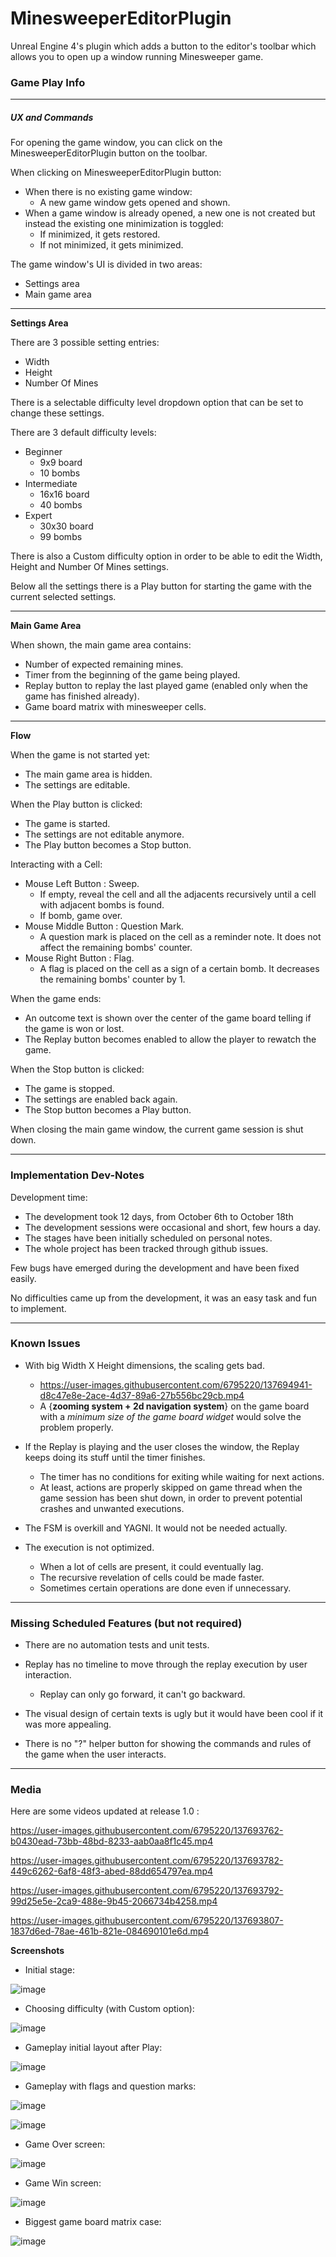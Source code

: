 # MinesweeperEditorPlugin
Unreal Engine 4's plugin which adds a button to the editor's toolbar which allows you to open up a window running Minesweeper game.

### Game Play Info

***

##### UX and Commands

For opening the game window, you can click on the MinesweeperEditorPlugin button on the toolbar.

When clicking on MinesweeperEditorPlugin button:
- When there is no existing game window:
  - A new game window gets opened and shown.
- When a game window is already opened, a new one is not created but instead the existing one minimization is toggled:
  - If minimized, it gets restored.
  - If not minimized, it gets minimized.

The game window's UI is divided in two areas: 
- Settings area
- Main game area

***

**Settings Area**

There are 3 possible setting entries:
- Width
- Height
- Number Of Mines

There is a selectable difficulty level dropdown option that can be set to change these settings.

There are 3 default difficulty levels: 
- Beginner
  - 9x9 board
  - 10 bombs
- Intermediate
  - 16x16 board
  - 40 bombs
- Expert
  - 30x30 board
  - 99 bombs
  
There is also a Custom difficulty option in order to be able to edit the Width, Height and Number Of Mines settings.

Below all the settings there is a Play button for starting the game with the current selected settings.

***

**Main Game Area**

When shown, the main game area contains:
- Number of expected remaining mines.
- Timer from the beginning of the game being played.
- Replay button to replay the last played game (enabled only when the game has finished already).
- Game board matrix with minesweeper cells.

***

**Flow**

When the game is not started yet:
- The main game area is hidden.
- The settings are editable.

When the Play button is clicked:
- The game is started.
- The settings are not editable anymore.
- The Play button becomes a Stop button.

Interacting with a Cell:
- Mouse Left Button : Sweep.
  - If empty, reveal the cell and all the adjacents recursively until a cell with adjacent bombs is found.
  - If bomb, game over.
- Mouse Middle Button : Question Mark.
  - A question mark is placed on the cell as a reminder note. It does not affect the remaining bombs' counter.
- Mouse Right Button : Flag.
  - A flag is placed on the cell as a sign of a certain bomb. It decreases the remaining bombs' counter by 1.

When the game ends:
- An outcome text is shown over the center of the game board telling if the game is won or lost.
- The Replay button becomes enabled to allow the player to rewatch the game.

When the Stop button is clicked:
- The game is stopped.
- The settings are enabled back again.
- The Stop button becomes a Play button.

When closing the main game window, the current game session is shut down.

***

### Implementation Dev-Notes

Development time:
- The development took 12 days, from October 6th to October 18th
- The development sessions were occasional and short, few hours a day.
- The stages have been initially scheduled on personal notes.
- The whole project has been tracked through github issues.

Few bugs have emerged during the development and have been fixed easily.

No difficulties came up from the development, it was an easy task and fun to implement.

***

### Known Issues

- With big Width X Height dimensions, the scaling gets bad.
  - https://user-images.githubusercontent.com/6795220/137694941-d8c47e8e-2ace-4d37-89a6-27b556bc29cb.mp4
  - A {**zooming system + 2d navigation system**} on the game board with a *minimum size of the game board widget* would solve the problem properly.

- If the Replay is playing and the user closes the window, the Replay keeps doing its stuff until the timer finishes.
  - The timer has no conditions for exiting while waiting for next actions.
  - At least, actions are properly skipped on game thread when the game session has been shut down, in order to prevent potential crashes and unwanted executions.

- The FSM is overkill and YAGNI. It would not be needed actually.

- The execution is not optimized.
  - When a lot of cells are present, it could eventually lag.
  - The recursive revelation of cells could be made faster.
  - Sometimes certain operations are done even if unnecessary.

***

### Missing Scheduled Features (but not required)

- There are no automation tests and unit tests.

- Replay has no timeline to move through the replay execution by user interaction.
  - Replay can only go forward, it can't go backward.

- The visual design of certain texts is ugly but it would have been cool if it was more appealing.

- There is no "?" helper button for showing the commands and rules of the game when the user interacts.

***

### Media

Here are some videos updated at release 1.0 :

https://user-images.githubusercontent.com/6795220/137693762-b0430ead-73bb-48bd-8233-aab0aa8f1c45.mp4


https://user-images.githubusercontent.com/6795220/137693782-449c6262-6af8-48f3-abed-88dd654797ea.mp4


https://user-images.githubusercontent.com/6795220/137693792-99d25e5e-2ca9-488e-9b45-2066734b4258.mp4


https://user-images.githubusercontent.com/6795220/137693807-1837d6ed-78ae-461b-821e-084690101e6d.mp4

**Screenshots**

- Initial stage:

![image](https://user-images.githubusercontent.com/6795220/137750975-1a19728a-758f-4d7f-88b3-31c46c07cd2c.png)

- Choosing difficulty (with Custom option):

![image](https://user-images.githubusercontent.com/6795220/137751045-323ddc8e-c3fc-4b1b-9f32-35e91ceb3549.png)

- Gameplay initial layout after Play:

![image](https://user-images.githubusercontent.com/6795220/137751398-83a54d2f-9300-4ed7-ac63-053de202fd51.png)

- Gameplay with flags and question marks:

![image](https://user-images.githubusercontent.com/6795220/137751203-bb684e9c-5d9e-4c84-9125-70b61977980e.png)

![image](https://user-images.githubusercontent.com/6795220/137751960-01f0b66f-0afd-4359-a037-0d5523f927c2.png)

- Game Over screen:

![image](https://user-images.githubusercontent.com/6795220/137751303-07107034-4364-46a7-bf0e-753c8c813f0b.png)

- Game Win screen:

![image](https://user-images.githubusercontent.com/6795220/137751570-5cf5b950-5b7d-4a64-b46b-ca22c3e299b0.png)

- Biggest game board matrix case:

![image](https://user-images.githubusercontent.com/6795220/137751683-79c52cc2-540a-4bae-a0f6-69fd218c2a39.png)

